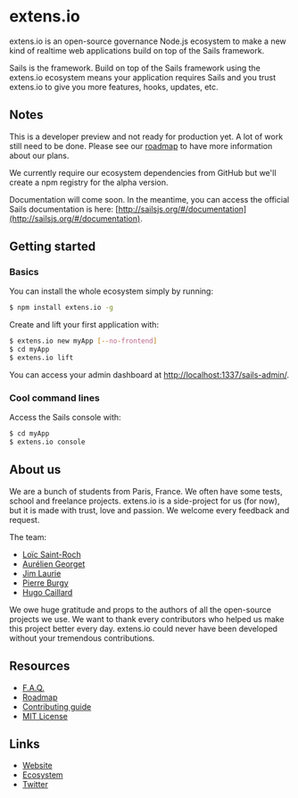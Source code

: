 # extens.io

extens.io is an open-source governance Node.js ecosystem to make a new kind of realtime web applications build on top of the Sails framework.

Sails is the framework. Build on top of the Sails framework using the extens.io ecosystem means your application requires Sails and you trust extens.io to give you more features, hooks, updates, etc.


## Notes

This is a developer preview and not ready for production yet. A lot of work still need to be done. Please see our [roadmap](ROADMAP.md) to have more information about our plans.

We currently require our ecosystem dependencies from GitHub but we'll create a npm registry for the alpha version.

Documentation will come soon. In the meantime, you can access the official Sails documentation is here: [http://sailsjs.org/#/documentation](http://sailsjs.org/#/documentation).


## Getting started

### Basics

You can install the whole ecosystem simply by running:

```bash
$ npm install extens.io -g
```

Create and lift your first application with:

```bash
$ extens.io new myApp [--no-frontend]
$ cd myApp
$ extens.io lift
```

You can access your admin dashboard at [http://localhost:1337/sails-admin/](http://localhost:1337/sails-admin/).


### Cool command lines

Access the Sails console with:

```bash
$ cd myApp
$ extens.io console
```


## About us

We are a bunch of students from Paris, France. We often have some tests, school and freelance projects. extens.io is a side-project for us (for now), but it is made with trust, love and passion. We welcome every feedback and request.

The team:

- [Loïc Saint-Roch](https://github.com/loicsaintroch)
- [Aurélien Georget](https://github.com/aurelsicoko)
- [Jim Laurie](https://github.com/hack1337)
- [Pierre Burgy](https://github.com/pierreburgy)
- [Hugo Caillard](https://github.com/hugocaillard)

We owe huge gratitude and props to the authors of all the open-source projects we use. We want to thank every contributors who helped us make this project better every day. extens.io could never have been developed without your tremendous contributions.


## Resources

- [F.A.Q.](FAQ.md)
- [Roadmap](ROADMAP.md)
- [Contributing guide](CONTRIBUTING.md)
- [MIT License](LICENSE.md)


## Links

- [Website](http://extens.io/)
- [Ecosystem](https://github.com/extensdotio)
- [Twitter](https://twitter.com/extensdotio)

